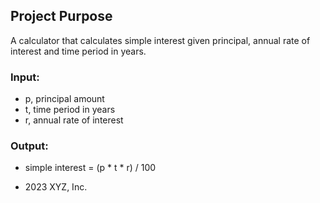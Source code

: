 ## Project Purpose  
A calculator that calculates simple interest given principal, annual rate of interest and time period in years.

### Input:
- p, principal amount  
- t, time period in years  
- r, annual rate of interest  

### Output:
- simple interest = (p * t * r) / 100
+ 2023 XYZ, Inc.
  
